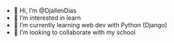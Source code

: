 - 👋 Hi, I’m @DjallenDias
- 👀 I’m interested in learn 
- 🌱 I’m currently learning web dev with Python (Django)
- 💞️ I’m looking to collaborate with my school

